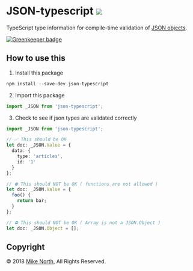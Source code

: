 # JSON-typescript <a href="https://travis-ci.org/mike-north/json-typescript"  align='right'><img src="https://travis-ci.org/mike-north/json-typescript.svg?branch=master"></a>
TypeScript type information for compile-time validation of [JSON objects](https://www.json.org/).

[![Greenkeeper badge](https://badges.greenkeeper.io/mike-north/json-typescript.svg)](https://greenkeeper.io/)

## How to use this

1. Install this package
```js
npm install --save-dev json-typescript
```

2. Import this package
```ts
import _JSON from 'json-typescript';
```

3. Check to see if json types are validated correctly

```ts
import _JSON from 'json-typescript';

// ✅ This should be OK
let doc: _JSON.Value = {
  data: {
    type: 'articles',
    id: '1'
  }
};

// ⛔️ This should NOT be OK ( functions are not allowed )
let doc: _JSON.Value = {
  foo() {
    return bar;
  }
};

// ⛔️ This should NOT be OK ( Array is not a JSON.Object )
let doc: _JSON.Object = [];
```

## Copyright
&copy; 2018 [Mike North](https://github.com/mike-north), All Rights Reserved.
